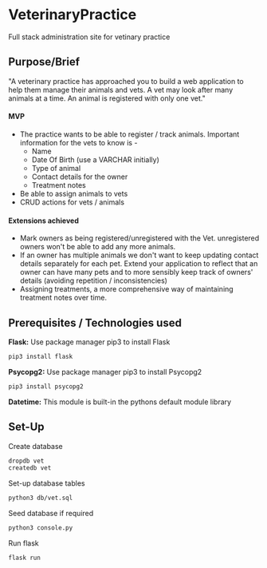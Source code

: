 # VeterinaryPractice
Full stack administration site for vetinary practice

## Purpose/Brief
"A veterinary practice has approached you to build a web application to help them manage their animals and vets. A vet may look after many animals at a time. An animal is registered with only one vet."

#### MVP

- The practice wants to be able to register / track animals. Important information for the vets to know is -
  - Name
  - Date Of Birth (use a VARCHAR initially)
  - Type of animal
  - Contact details for the owner
  - Treatment notes
- Be able to assign animals to vets
- CRUD actions for vets / animals

#### Extensions achieved
- Mark owners as being registered/unregistered with the Vet. unregistered owners won't be able to add any more animals.
- If an owner has multiple animals we don't want to keep updating contact details separately for each pet. Extend your application to reflect that an owner can have many pets and to more sensibly keep track of owners' details (avoiding repetition / inconsistencies)
- Assigning treatments, a more comprehensive way of maintaining treatment notes over time.

## Prerequisites / Technologies used
**Flask:** Use package manager pip3 to install Flask

```bash
pip3 install flask
```

**Psycopg2:** Use package manager pip3 to install Psycopg2

```bash
pip3 install psycopg2
```

**Datetime:** This module is built-in the pythons default module library

## Set-Up
Create database

```bash
dropdb vet
createdb vet
```

Set-up database tables

```bash
python3 db/vet.sql
```

Seed database if required

```bash
python3 console.py
```

Run flask
```bash
flask run
```

